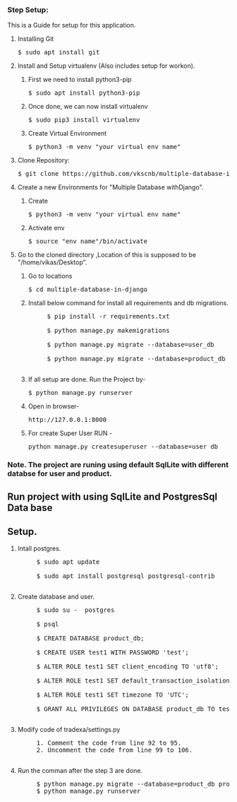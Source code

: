 ### Step Setup:
This is a Guide for setup for this application.

1. Installing Git

    <pre>$ sudo apt install git</pre>
        
2. Install and Setup virtualenv (Also includes setup for workon).

    1. First we need to install python3-pip
       
        <pre>$ sudo apt install python3-pip</pre>
        
    2. Once done, we can now install virtualenv
        
        <pre>$ sudo pip3 install virtualenv</pre>
        
    3. Create Virtual Environment

        <pre>$ python3 -m venv "your virtual env name"</pre>

3. Clone Repository:

    <pre>$ git clone https://github.com/vkscnb/multiple-database-in-django.git</pre>

4. Create a new Environments for "Multiple Database withDjango".

    1. Create

        <pre>$ python3 -m venv "your virtual env name"</pre>
    
    2. Activate env

        <pre>$ source "env name"/bin/activate</pre>
        
5. Go to the cloned directory ,Location of this is supposed to be "/home/vikas/Desktop".

    1. Go to locations

        <pre>$ cd multiple-database-in-django</pre>

    2. Install below command for install all requirements and db migrations.

        <pre>
            $ pip install -r requirements.txt

            $ python manage.py makemigrations

            $ python manage.py migrate --database=user_db

            $ python manage.py migrate --database=product_db product
        </pre>
    
    3. If all setup are done. Run the Project by-

        <pre>$ python manage.py runserver</pre>

    4. Open in browser-
        <pre>http://127.0.0.1:8000</pre>

    5. For create Super User RUN - 
        <pre>python manage.py createsuperuser --database=user_db</pre>
        


### Note. The project are runing using default SqlLite with different databse for user and product.
## Run project with using SqlLite and PostgresSql Data base
## Setup.
1. Intall postgres.
    <pre>
        $ sudo apt update

        $ sudo apt install postgresql postgresql-contrib
    </pre>

2. Create database and user.

    <pre>
        $ sudo su -  postgres

        $ psql

        $ CREATE DATABASE product_db;

        $ CREATE USER test1 WITH PASSWORD 'test';

        $ ALTER ROLE test1 SET client_encoding TO 'utf8';

        $ ALTER ROLE test1 SET default_transaction_isolation TO 'read committed';

        $ ALTER ROLE test1 SET timezone TO 'UTC';

        $ GRANT ALL PRIVILEGES ON DATABASE product_db TO test1;
    </pre>

3. Modify code of tradexa/settings.py

    <pre>
        1. Comment the code from line 92 to 95.
        2. Uncomment the code from line 99 to 106.
    </pre>

4. Run the comman after the step 3 are done. 

    <pre>
        $ python manage.py migrate --database=product_db product
        $ python manage.py runserver
    </pre>
